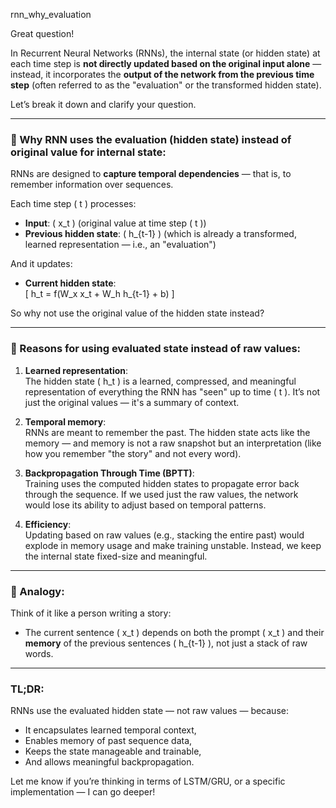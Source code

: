 rnn_why_evaluation

Great question!

In Recurrent Neural Networks (RNNs), the internal state (or hidden state) at each time step is **not directly updated based on the original input alone** — instead, it incorporates the **output of the network from the previous time step** (often referred to as the "evaluation" or the transformed hidden state).

Let’s break it down and clarify your question.

---

### 🧠 Why RNN uses the evaluation (hidden state) instead of original value for internal state:

RNNs are designed to **capture temporal dependencies** — that is, to remember information over sequences.

Each time step \( t \) processes:

- **Input**: \( x_t \) (original value at time step \( t \))
- **Previous hidden state**: \( h_{t-1} \) (which is already a transformed, learned representation — i.e., an "evaluation")

And it updates:

- **Current hidden state**:  
  \[
  h_t = f(W_x x_t + W_h h_{t-1} + b)
  \]

So why not use the original value of the hidden state instead?

---

### 📌 Reasons for using evaluated state instead of raw values:

1. **Learned representation**:  
   The hidden state \( h_t \) is a learned, compressed, and meaningful representation of everything the RNN has "seen" up to time \( t \). It’s not just the original values — it's a summary of context.

2. **Temporal memory**:  
   RNNs are meant to remember the past. The hidden state acts like the memory — and memory is not a raw snapshot but an interpretation (like how you remember "the story" and not every word).

3. **Backpropagation Through Time (BPTT)**:  
   Training uses the computed hidden states to propagate error back through the sequence. If we used just the raw values, the network would lose its ability to adjust based on temporal patterns.

4. **Efficiency**:  
   Updating based on raw values (e.g., stacking the entire past) would explode in memory usage and make training unstable. Instead, we keep the internal state fixed-size and meaningful.

---

### 🧬 Analogy:

Think of it like a person writing a story:

- The current sentence \( x_t \) depends on both the prompt \( x_t \) and their **memory** of the previous sentences \( h_{t-1} \), not just a stack of raw words.

---

### TL;DR:

RNNs use the evaluated hidden state — not raw values — because:
- It encapsulates learned temporal context,
- Enables memory of past sequence data,
- Keeps the state manageable and trainable,
- And allows meaningful backpropagation.

Let me know if you’re thinking in terms of LSTM/GRU, or a specific implementation — I can go deeper!